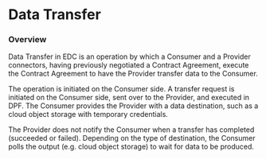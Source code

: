 # Data Transfer

### Overview

Data Transfer in EDC is an operation by which a Consumer and a Provider connectors, having previously negotiated a Contract Agreement, execute the Contract Agreement to have the Provider transfer data to the Consumer.

The operation is initiated on the Consumer side. A transfer request is initiated on the Consumer side, sent over to the Provider, and executed in DPF. The Consumer provides the Provider with a data destination, such as a cloud object storage with temporary credentials.

The Provider does not notify the Consumer when a transfer has completed (succeeded or failed). Depending on the type of destination, the Consumer polls the output (e.g. cloud object storage) to wait for data to be produced.

